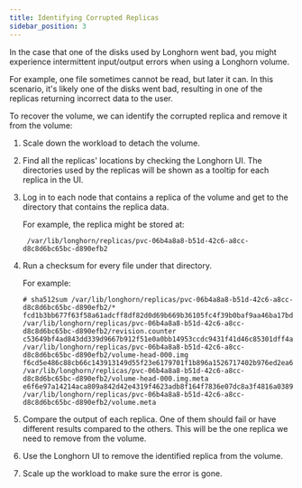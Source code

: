 ```yaml
---
title: Identifying Corrupted Replicas
sidebar_position: 3
---
```


In the case that one of the disks used by Longhorn went bad, you might experience intermittent input/output errors when using a Longhorn volume. 

For example, one file sometimes cannot be read, but later it can. In this scenario, it's likely one of the disks went bad, resulting in one of the replicas returning incorrect data to the user.

To recover the volume, we can identify the corrupted replica and remove it from the volume:

1. Scale down the workload to detach the volume.
2. Find all the replicas' locations by checking the Longhorn UI. The directories used by the replicas will be shown as a tooltip for each replica in the UI.
3. Log in to each node that contains a replica of the volume and get to the directory that contains the replica data.

    For example, the replica might be stored at:
   
        /var/lib/longhorn/replicas/pvc-06b4a8a8-b51d-42c6-a8cc-d8c8d6bc65bc-d890efb2
4. Run a checksum for every file under that directory.

    For example:
    
    ```
    # sha512sum /var/lib/longhorn/replicas/pvc-06b4a8a8-b51d-42c6-a8cc-d8c8d6bc65bc-d890efb2/*
    fcd1b3bb677f63f58a61adcff8df82d0d69b669b36105fc4f39b0baf9aa46ba17bd47a7595336295ef807769a12583d06a8efb6562c093574be7d14ea4d6e5f4  /var/lib/longhorn/replicas/pvc-06b4a8a8-b51d-42c6-a8cc-d8c8d6bc65bc-d890efb2/revision.counter
    c53649bf4ad843dd339d9667b912f51e0a0bb14953ccdc9431f41d46c85301dff4a021a50a0bf431a931a43b16ede5b71057ccadad6cf37a54b2537e696f4780  /var/lib/longhorn/replicas/pvc-06b4a8a8-b51d-42c6-a8cc-d8c8d6bc65bc-d890efb2/volume-head-000.img
    f6cd5e486c88cb66c143913149d55f23e6179701f1b896a1526717402b976ed2ea68fc969caeb120845f016275e0a9a5b319950ae5449837e578665e2ffa82d0  /var/lib/longhorn/replicas/pvc-06b4a8a8-b51d-42c6-a8cc-d8c8d6bc65bc-d890efb2/volume-head-000.img.meta
    e6f6e97a14214aca809a842d42e4319f4623adb8f164f7836e07dc8a3f4816a0389b67c45f7b0d9f833d50a731ae6c4670ba1956833f1feb974d2d12421b03f7  /var/lib/longhorn/replicas/pvc-06b4a8a8-b51d-42c6-a8cc-d8c8d6bc65bc-d890efb2/volume.meta
    ```

5. Compare the output of each replica. One of them should fail or have different results compared to the others. This will be the one replica we need to remove from the volume.
6. Use the Longhorn UI to remove the identified replica from the volume.
7. Scale up the workload to make sure the error is gone.
